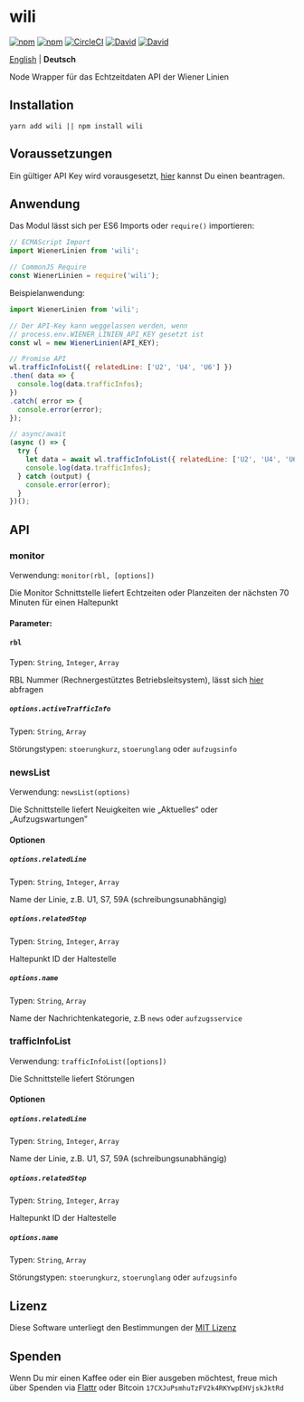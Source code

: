 # wili

[![npm](https://flat.badgen.net/npm/license/wili)](https://www.npmjs.org/package/wili)
[![npm](https://flat.badgen.net/npm/v/wili)](https://www.npmjs.org/package/wili)
[![CircleCI](https://flat.badgen.net/circleci/github/idleberg/node-wili)](https://circleci.com/gh/idleberg/node-wili)
[![David](https://flat.badgen.net/david/dep/idleberg/node-wili)](https://david-dm.org/idleberg/node-wili)
[![David](https://flat.badgen.net/david/dev/idleberg/node-wili)](https://david-dm.org/idleberg/node-wili?type=dev)

[English](README.md) | **Deutsch**

Node Wrapper für das Echtzeitdaten API der Wiener Linien

## Installation

`yarn add wili || npm install wili`

## Voraussetzungen

Ein gültiger API Key wird vorausgesetzt, [hier](https://www.wien.gv.at/formularserver2/user/formular.aspx?pid=3b49a23de1ff43efbc45ae85faee31db&pn=B0718725a79fb40f4bb4b7e0d2d49f1d1) kannst Du einen beantragen. 

## Anwendung

Das Modul lässt sich per ES6 Imports oder `require()` importieren:

```js
// ECMAScript Import
import WienerLinien from 'wili';

// CommonJS Require
const WienerLinien = require('wili');
```

Beispielanwendung:

```js
import WienerLinien from 'wili';

// Der API-Key kann weggelassen werden, wenn
// process.env.WIENER_LINIEN_API_KEY gesetzt ist
const wl = new WienerLinien(API_KEY);

// Promise API
wl.trafficInfoList({ relatedLine: ['U2', 'U4', 'U6'] })
.then( data => {
  console.log(data.trafficInfos);
})
.catch( error => {
  console.error(error);
});

// async/await
(async () => {
  try {
    let data = await wl.trafficInfoList({ relatedLine: ['U2', 'U4', 'U6'] });
    console.log(data.trafficInfos);
  } catch (output) {
    console.error(error);
  }
})();
```

## API

### monitor

Verwendung: `monitor(rbl, [options])`

Die Monitor Schnittstelle liefert Echtzeiten oder Planzeiten der nächsten 70 Minuten für einen Haltepunkt

#### Parameter:

#### `rbl`

Typen: `String`, `Integer`, `Array`

RBL Nummer (Rechnergestütztes Betriebsleitsystem), lässt sich [hier](https://till.mabe.at/rbl/?line=214433687&station=231116899) abfragen

##### `options.activeTrafficInfo`

Typen: `String`, `Array`

Störungstypen: `stoerungkurz`, `stoerunglang` oder `aufzugsinfo`

### newsList

Verwendung: `newsList(options)`

Die Schnittstelle liefert Neuigkeiten wie „Aktuelles“ oder „Aufzugswartungen”

#### Optionen

##### `options.relatedLine`

Typen: `String`, `Integer`, `Array`

Name der Linie, z.B. U1, S7, 59A (schreibungsunabhängig)

##### `options.relatedStop`

Typen: `String`, `Integer`, `Array`

Haltepunkt ID der Haltestelle

##### `options.name`

Typen: `String`, `Array`

Name der Nachrichtenkategorie, z.B `news` oder `aufzugsservice`

### trafficInfoList

Verwendung: `trafficInfoList([options])`

Die Schnittstelle liefert Störungen

#### Optionen

##### `options.relatedLine`

Typen: `String`, `Integer`, `Array`

Name der Linie, z.B. U1, S7, 59A (schreibungsunabhängig)

##### `options.relatedStop`

Typen: `String`, `Integer`, `Array`

Haltepunkt ID der Haltestelle

##### `options.name`

Typen: `String`, `Array`

Störungstypen: `stoerungkurz`, `stoerunglang` oder `aufzugsinfo`

## Lizenz

Diese Software unterliegt den Bestimmungen der [MIT Lizenz](https://opensource.org/licenses/MIT)

## Spenden

Wenn Du mir einen Kaffee oder ein Bier ausgeben möchtest, freue mich über Spenden via [Flattr](https://flattr.com/submit/auto?user_id=idleberg&url=https://github.com/idleberg/node-wili) oder Bitcoin `17CXJuPsmhuTzFV2k4RKYwpEHVjskJktRd`
